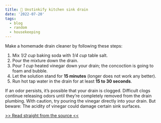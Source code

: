 ```yaml
---
title: 🧼 Unstinkify kitchen sink drain
date: '2022-07-20'
tags:
  - blog
  - random
  - housekeeping
---
```


Make a homemade drain cleaner by following these steps:

1. Mix *1/2 cup* baking soda with *1/4 cup* table salt.
2. Pour the mixture down the drain.
3. Pour *1 cup* heated vinegar down your drain; the concoction is going to foam and bubble.
4. Let the solution stand for **15 minutes** (longer does not work any better).
5. Run hot tap water in the drain for at least **15 to 30 seconds**.

If an odor persists, it’s possible that your drain is clogged. Difficult clogs continue releasing odors until they’re completely removed from the drain plumbing. With caution, try pouring the vinegar directly into your drain. But beware: The acidity of vinegar could damage certain sink surfaces.

[>> Read straight from the source <<](https://web.archive.org/web/20220720144553/https://moreventservices.com/how-to-make-homemade-drain-cleaner-to-fix-a-stinky-drain/)